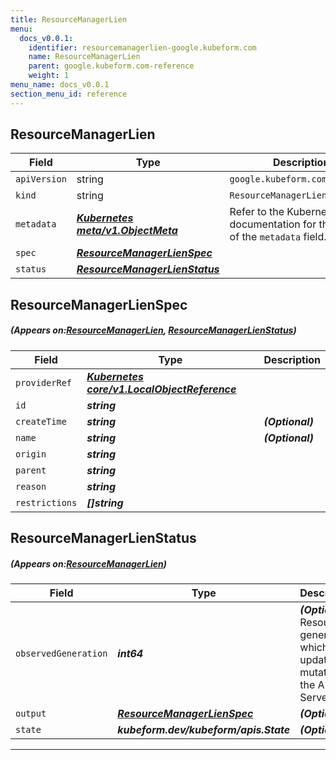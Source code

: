 ```yaml
---
title: ResourceManagerLien
menu:
  docs_v0.0.1:
    identifier: resourcemanagerlien-google.kubeform.com
    name: ResourceManagerLien
    parent: google.kubeform.com-reference
    weight: 1
menu_name: docs_v0.0.1
section_menu_id: reference
---
```


## ResourceManagerLien
| Field | Type | Description |
| ------ | ----- | ----------- |
| `apiVersion` | string | `google.kubeform.com/v1alpha1` |
|    `kind` | string | `ResourceManagerLien` |
| `metadata` | ***[Kubernetes meta/v1.ObjectMeta](https://kubernetes.io/docs/reference/generated/kubernetes-api/v1.13/#objectmeta-v1-meta)***|Refer to the Kubernetes API documentation for the fields of the `metadata` field.|
| `spec` | ***[ResourceManagerLienSpec](#ResourceManagerLienSpec)***||
| `status` | ***[ResourceManagerLienStatus](#ResourceManagerLienStatus)***||
## ResourceManagerLienSpec
##### (Appears on:[ResourceManagerLien](#ResourceManagerLien), [ResourceManagerLienStatus](#ResourceManagerLienStatus))
| Field | Type | Description |
| ------ | ----- | ----------- |
| `providerRef` | ***[Kubernetes core/v1.LocalObjectReference](https://kubernetes.io/docs/reference/generated/kubernetes-api/v1.13/#localobjectreference-v1-core)***||
| `id` | ***string***||
| `createTime` | ***string***| ***(Optional)*** |
| `name` | ***string***| ***(Optional)*** |
| `origin` | ***string***||
| `parent` | ***string***||
| `reason` | ***string***||
| `restrictions` | ***[]string***||
## ResourceManagerLienStatus
##### (Appears on:[ResourceManagerLien](#ResourceManagerLien))
| Field | Type | Description |
| ------ | ----- | ----------- |
| `observedGeneration` | ***int64***| ***(Optional)*** Resource generation, which is updated on mutation by the API Server.|
| `output` | ***[ResourceManagerLienSpec](#ResourceManagerLienSpec)***| ***(Optional)*** |
| `state` | ***kubeform.dev/kubeform/apis.State***| ***(Optional)*** |
---
